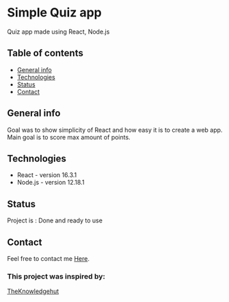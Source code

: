 # Simple Quiz app
Quiz app made using React, Node.js
## Table of contents
* [General info](#general-info)
* [Technologies](#technologies)
* [Status](#status)
* [Contact](#contact)
## General info
Goal was to show simplicity of React and how easy it is to create a web app. Main goal is to score max amount of points. 
## Technologies
* React - version 16.3.1
* Node.js - version 12.18.1
## Status
Project is : Done and ready to use
## Contact
Feel free to contact me [Here](https://github.com/Przemek-Ter).
### This project was inspired by:
[TheKnowledgehut](https://www.youtube.com/user/TheKnowledgehut)
